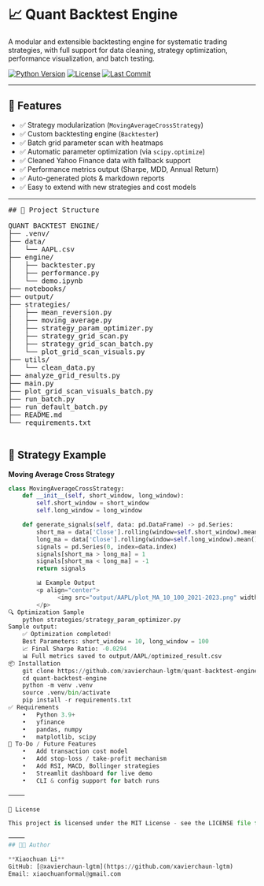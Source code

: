 # 📈 Quant Backtest Engine

A modular and extensible backtesting engine for systematic trading strategies, with full support for data cleaning, strategy optimization, performance visualization, and batch testing.

[![Python Version](https://img.shields.io/badge/python-3.9%2B-blue)](https://www.python.org/)
[![License](https://img.shields.io/github/license/xavierchaun-lgtm/quant-backtest-engine)](LICENSE)
[![Last Commit](https://img.shields.io/github/last-commit/xavierchaun-lgtm/quant-backtest-engine)](https://github.com/xavierchaun-lgtm/quant-backtest-engine)

---

## 🚀 Features

- ✅ Strategy modularization (`MovingAverageCrossStrategy`)
- ✅ Custom backtesting engine (`Backtester`)
- ✅ Batch grid parameter scan with heatmaps
- ✅ Automatic parameter optimization (via `scipy.optimize`)
- ✅ Cleaned Yahoo Finance data with fallback support
- ✅ Performance metrics output (Sharpe, MDD, Annual Return)
- ✅ Auto-generated plots & markdown reports
- ✅ Easy to extend with new strategies and cost models

---
<pre>
## 📁 Project Structure

QUANT BACKTEST ENGINE/
├── .venv/
├── data/
│   └── AAPL.csv
├── engine/
│   ├── backtester.py
│   ├── performance.py
│   └── demo.ipynb
├── notebooks/
├── output/
├── strategies/
│   ├── mean_reversion.py
│   ├── moving_average.py
│   ├── strategy_param_optimizer.py
│   ├── strategy_grid_scan.py
│   ├── strategy_grid_scan_batch.py
│   └── plot_grid_scan_visuals.py
├── utils/
│   └── clean_data.py
├── analyze_grid_results.py
├── main.py
├── plot_grid_scan_visuals_batch.py
├── run_batch.py
├── run_default_batch.py
├── README.md
└── requirements.txt

</pre>

## 🧠 Strategy Example

**Moving Average Cross Strategy**

```python
class MovingAverageCrossStrategy:
    def __init__(self, short_window, long_window):
        self.short_window = short_window
        self.long_window = long_window

    def generate_signals(self, data: pd.DataFrame) -> pd.Series:
        short_ma = data['Close'].rolling(window=self.short_window).mean()
        long_ma = data['Close'].rolling(window=self.long_window).mean()
        signals = pd.Series(0, index=data.index)
        signals[short_ma > long_ma] = 1
        signals[short_ma < long_ma] = -1
        return signals

        📊 Example Output
        <p align="center">
              <img src="output/AAPL/plot_MA_10_100_2021-2023.png" width="600"/>
        </p>
🔍 Optimization Sample
    python strategies/strategy_param_optimizer.py
Sample output:
    ✅ Optimization completed!
    Best Parameters: short_window = 10, long_window = 100
    📈 Final Sharpe Ratio: -0.0294
    📊 Full metrics saved to output/AAPL/optimized_result.csv
📦 Installation
    git clone https://github.com/xavierchaun-lgtm/quant-backtest-engine.git
    cd quant-backtest-engine
    python -m venv .venv
    source .venv/bin/activate
    pip install -r requirements.txt
✅ Requirements
	•	Python 3.9+
	•	yfinance
	•	pandas, numpy
	•	matplotlib, scipy
📌 To-Do / Future Features
	•	Add transaction cost model
	•	Add stop-loss / take-profit mechanism
	•	Add RSI, MACD, Bollinger strategies
	•	Streamlit dashboard for live demo
	•	CLI & config support for batch runs

⸻

📄 License

This project is licensed under the MIT License - see the LICENSE file for details.

⸻
## 👨‍💻 Author

**Xiaochuan Li**  
GitHub: [@xavierchaun-lgtm](https://github.com/xavierchaun-lgtm)  
Email: xiaochuanformal@gmail.com
